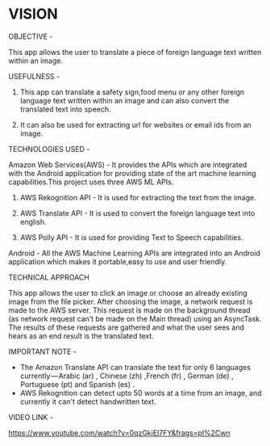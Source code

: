 # VISION

OBJECTIVE - 

This app allows the user to translate a piece of foreign language text written within an image.

USEFULNESS - 

1. This app can translate a safety sign,food menu or any other foreign language text written within an image and can also convert the translated text into speech.

2. It can also be used for extracting url for websites or email ids from an image.

TECHNOLOGIES USED - 

Amazon Web Services(AWS)  - It provides the APIs which are integrated with the Android application for providing state of the art machine learning capabilities.This project uses three AWS ML APIs.

1. AWS Rekognition API - It is used for extracting the text from the image.

2. AWS Translate API - It is used to convert the foreign language text into english.

3. AWS Polly API - It is used for providing Text to Speech capabilities.

Android - All the AWS Machine Learning APIs are integrated into an Android application which makes it portable,easy to use and user friendly.
                       
TECHNICAL APPROACH

This app allows the user to click an image or choose an already existing image from the file picker.
After choosing the image, a network request is made to the AWS server. This request is made on the background thread (as network request can’t be made on the Main thread) using an AsyncTask.
The results of these requests are gathered and what the user sees and hears as an end result is the translated text.

IMPORTANT NOTE - 

* The Amazon Translate API can translate the text for only 6 languages currently — Arabic (ar) , Chinese (zh) ,French (fr) ,     German (de) , Portuguese (pt) and Spanish (es) .
* AWS Rekognition can detect upto 50 words at a time from an image, and currently it can't detect handwritten text.


VIDEO LINK - 

https://www.youtube.com/watch?v=0qzGkjEl7FY&frags=pl%2Cwn

